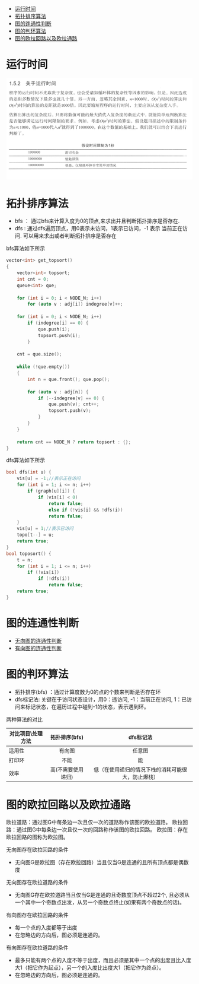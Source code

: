 
<!-- markdown-toc GFM -->

* [运行时间](#运行时间)
* [拓扑排序算法](#拓扑排序算法)
* [图的连通性判断](#图的连通性判断)
* [图的判环算法](#图的判环算法)
* [图的欧拉回路以及欧拉通路](#图的欧拉回路以及欧拉通路)

<!-- markdown-toc -->

# 运行时间
![](pic/%E8%BF%90%E8%A1%8C%E6%97%B6%E9%97%B4.PNG)


# 拓扑排序算法

- bfs ： 通过bfs来计算入度为0的顶点,来求出并且判断拓扑排序是否存在.
- dfs : 通过dfs遍历顶点，用0表示未访问，1表示已访问，-1 表示 当前正在访问. 可以用来求出或者判断拓扑排序是否存在

bfs算法如下所示
```c++
vector<int> get_topsort()
{
    vector<int> topsort;
    int cnt = 0;
    queue<int> que;

    for (int i = 0; i < NODE_N; i++)
        for (auto v : adj[i]) indegree[v]++;

    for (int i = 0; i < NODE_N; i++)
        if (indegree[i] == 0) {
            que.push(i);
            topsort.push(i);
        }

    cnt = que.size();

    while (!que.empty())
    {
        int n = que.front(); que.pop();

        for (auto v : adj[n]) {
            if (--indegree[v] == 0) {
                que.push(v); cnt++;
                topsort.push(v);
            }
        }
    }

    return cnt == NODE_N ? return topsort : {};
}
```
dfs算法如下所示
```c++
bool dfs(int u) {
    vis[u] = -1;//表示正在访问
    for (int i = 1; i <= n; i++)
        if (graph[u][i]) {
            if (vis[i] < 0)
                return false;
                else if (!vis[i] && !dfs(i))
                return false;
    }
    vis[u] = 1;//表示已访问
    topo[t--] = u;
    return true;
}
bool toposort() {
	t = n;
	for (int i = 1; i <= n; i++)
		if (!vis[i])
			if (!dfs(i))
				return false;
	return true;
}
```
# 图的连通性判断

- [无向图的连通性判断](https://blog.csdn.net/i4053/article/details/84190926#%C2%A0DFS%E5%88%A4%E6%96%AD%EF%BC%9A)
- [有向图的连通性判断](https://blog.csdn.net/weixin_43743711/article/details/108697884)


# 图的判环算法

- 拓扑排序(bfs) ：通过计算度数为0的点的个数来判断是否存在环
- dfs标记法: 关键在于访问状态设计，用0：违访问, -1：当前正在访问, 1：已访问来标记状态，在遍历过程中碰到-1的状态，表示遇到环。

两种算法的对比

|对比项目\处理方法| 拓扑排序(bfs) | dfs标记法|
|---|:-----:|:-----:|
|适用性| 有向图| 任意图|
|打印环| 不能 | 能|
|效率| 高(不需要使用递归) | 低（在使用递归的情况下栈的消耗可能很大，防止爆栈）|

# 图的欧拉回路以及欧拉通路

欧拉道路：通过图G中每条边一次且仅一次的道路称作该图的欧拉道路。
欧拉回路：通过图G中每条边一次且仅一次的回路称作该图的欧拉回路。
欧拉图：存在欧拉回路的图称为欧拉图。

无向图存在欧拉回路的条件
- 无向图G是欧拉图（存在欧拉回路）当且仅当G是连通的且所有顶点都是偶数度

无向图存在欧拉道路的条件
- 无向图G存在欧拉道路当且仅当G是连通的且奇数度顶点不超过2个, 且必须从一个其中一个奇数点出发，从另一个奇数点终止(如果有两个奇数点的话)。

有向图存在欧拉回路的条件
- 每一个点的入度都等于出度
- 在忽略边的方向后，图必须是连通的。

有向图存在欧拉道路的条件
- 最多只能有两个点的入度不等于出度，而且必须是其中一个点的出度且比入度大1（把它作为起点），另一个的入度比出度大1（把它作为终点）。
- 在忽略边的方向后，图必须是连通的。
